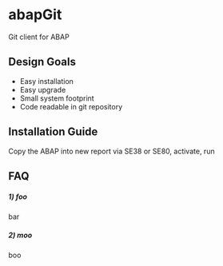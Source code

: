 # abapGit #

Git client for ABAP

## Design Goals ##
- Easy installation
- Easy upgrade
- Small system footprint
- Code readable in git repository

## Installation Guide ##
Copy the ABAP into new report via SE38 or SE80, activate, run

## FAQ ##
##### 1) foo #####
bar
##### 2) moo #####
boo
